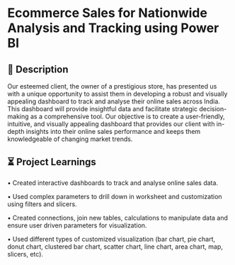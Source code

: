 #  Ecommerce Sales  for Nationwide Analysis and Tracking using Power BI

## 📝 Description

Our esteemed client, the owner of a prestigious store, has presented us with a unique opportunity to assist them in developing a robust and visually appealing dashboard to track and analyse their online sales across India. This dashboard will provide insightful data and facilitate strategic decision-making as a comprehensive tool. Our objective is to create a user-friendly, intuitive, and visually appealing dashboard that provides our client with in-depth insights into their online sales performance and keeps them knowledgeable of changing market trends.
## ⏳ Project Learnings

•	Created interactive dashboards to track and analyse online sales data.

•   Used complex parameters to drill down in worksheet and customization using filters and slicers.

•	Created connections, join new tables, calculations to manipulate data and ensure user driven parameters for visualization.

•	Used different types of customized visualization (bar chart, pie chart, donut chart, clustered bar chart, scatter chart, line chart, area chart, map, slicers, etc).
